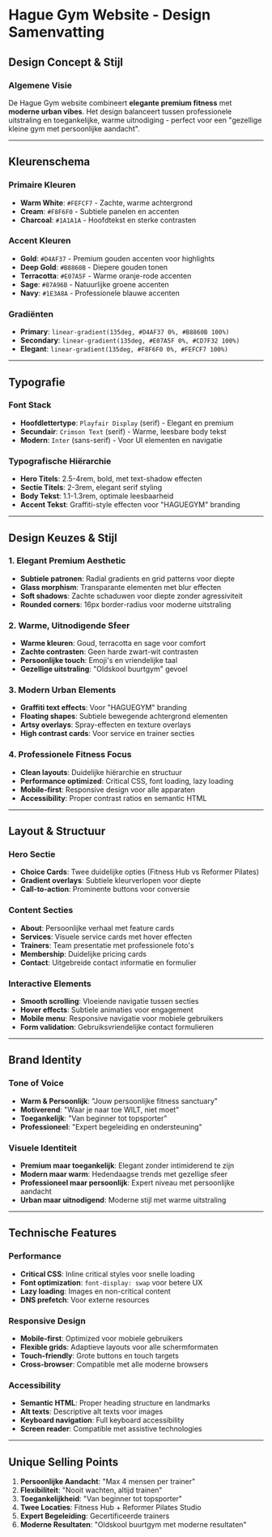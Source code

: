 # Hague Gym Website - Design Samenvatting

##  **Design Concept & Stijl**

### **Algemene Visie**
De Hague Gym website combineert **elegante premium fitness** met **moderne urban vibes**. Het design balanceert tussen professionele uitstraling en toegankelijke, warme uitnodiging - perfect voor een "gezellige kleine gym met persoonlijke aandacht".

---

##  **Kleurenschema**

### **Primaire Kleuren**
- **Warm White**: `#FEFCF7` - Zachte, warme achtergrond
- **Cream**: `#F8F6F0` - Subtiele panelen en accenten
- **Charcoal**: `#1A1A1A` - Hoofdtekst en sterke contrasten

### **Accent Kleuren**
- **Gold**: `#D4AF37` - Premium gouden accenten voor highlights
- **Deep Gold**: `#B8860B` - Diepere gouden tonen
- **Terracotta**: `#E07A5F` - Warme oranje-rode accenten
- **Sage**: `#87A96B` - Natuurlijke groene accenten
- **Navy**: `#1E3A8A` - Professionele blauwe accenten

### **Gradiënten**
- **Primary**: `linear-gradient(135deg, #D4AF37 0%, #B8860B 100%)`
- **Secondary**: `linear-gradient(135deg, #E07A5F 0%, #CD7F32 100%)`
- **Elegant**: `linear-gradient(135deg, #F8F6F0 0%, #FEFCF7 100%)`

---

## **Typografie**

### **Font Stack**
- **Hoofdlettertype**: `Playfair Display` (serif) - Elegant en premium
- **Secundair**: `Crimson Text` (serif) - Warme, leesbare body tekst
- **Modern**: `Inter` (sans-serif) - Voor UI elementen en navigatie

### **Typografische Hiërarchie**
- **Hero Titels**: 2.5-4rem, bold, met text-shadow effecten
- **Sectie Titels**: 2-3rem, elegant serif styling
- **Body Tekst**: 1.1-1.3rem, optimale leesbaarheid
- **Accent Tekst**: Graffiti-style effecten voor "HAGUEGYM" branding

---

## **Design Keuzes & Stijl**

### **1. Elegant Premium Aesthetic**
- **Subtiele patronen**: Radial gradients en grid patterns voor diepte
- **Glass morphism**: Transparante elementen met blur effecten
- **Soft shadows**: Zachte schaduwen voor diepte zonder agressiviteit
- **Rounded corners**: 16px border-radius voor moderne uitstraling

### **2. Warme, Uitnodigende Sfeer**
- **Warme kleuren**: Goud, terracotta en sage voor comfort
- **Zachte contrasten**: Geen harde zwart-wit contrasten
- **Persoonlijke touch**: Emoji's en vriendelijke taal
- **Gezellige uitstraling**: "Oldskool buurtgym" gevoel

### **3. Modern Urban Elements**
- **Graffiti text effects**: Voor "HAGUEGYM" branding
- **Floating shapes**: Subtiele bewegende achtergrond elementen
- **Artsy overlays**: Spray-effecten en texture overlays
- **High contrast cards**: Voor service en trainer secties

### **4. Professionele Fitness Focus**
- **Clean layouts**: Duidelijke hiërarchie en structuur
- **Performance optimized**: Critical CSS, font loading, lazy loading
- **Mobile-first**: Responsive design voor alle apparaten
- **Accessibility**: Proper contrast ratios en semantic HTML

---

## **Layout & Structuur**

### **Hero Sectie**
- **Choice Cards**: Twee duidelijke opties (Fitness Hub vs Reformer Pilates)
- **Gradient overlays**: Subtiele kleurverlopen voor diepte
- **Call-to-action**: Prominente buttons voor conversie

### **Content Secties**
- **About**: Persoonlijke verhaal met feature cards
- **Services**: Visuele service cards met hover effecten
- **Trainers**: Team presentatie met professionele foto's
- **Membership**: Duidelijke pricing cards
- **Contact**: Uitgebreide contact informatie en formulier

### **Interactive Elements**
- **Smooth scrolling**: Vloeiende navigatie tussen secties
- **Hover effects**: Subtiele animaties voor engagement
- **Mobile menu**: Responsive navigatie voor mobiele gebruikers
- **Form validation**: Gebruiksvriendelijke contact formulieren

---

## **Brand Identity**

### **Tone of Voice**
- **Warm & Persoonlijk**: "Jouw persoonlijke fitness sanctuary"
- **Motiverend**: "Waar je naar toe WILT, niet moet"
- **Toegankelijk**: "Van beginner tot topsporter"
- **Professioneel**: "Expert begeleiding en ondersteuning"

### **Visuele Identiteit**
- **Premium maar toegankelijk**: Elegant zonder intimiderend te zijn
- **Modern maar warm**: Hedendaagse trends met gezellige sfeer
- **Professioneel maar persoonlijk**: Expert niveau met persoonlijke aandacht
- **Urban maar uitnodigend**: Moderne stijl met warme uitstraling

---

## **Technische Features**

### **Performance**
- **Critical CSS**: Inline critical styles voor snelle loading
- **Font optimization**: `font-display: swap` voor betere UX
- **Lazy loading**: Images en non-critical content
- **DNS prefetch**: Voor externe resources

### **Responsive Design**
- **Mobile-first**: Optimized voor mobiele gebruikers
- **Flexible grids**: Adaptieve layouts voor alle schermformaten
- **Touch-friendly**: Grote buttons en touch targets
- **Cross-browser**: Compatible met alle moderne browsers

### **Accessibility**
- **Semantic HTML**: Proper heading structure en landmarks
- **Alt texts**: Descriptive alt texts voor images
- **Keyboard navigation**: Full keyboard accessibility
- **Screen reader**: Compatible met assistive technologies

---

## **Unique Selling Points**

1. **Persoonlijke Aandacht**: "Max 4 mensen per trainer"
2. **Flexibiliteit**: "Nooit wachten, altijd trainen"
3. **Toegankelijkheid**: "Van beginner tot topsporter"
4. **Twee Locaties**: Fitness Hub + Reformer Pilates Studio
5. **Expert Begeleiding**: Gecertificeerde trainers
6. **Moderne Resultaten**: "Oldskool buurtgym met moderne resultaten"

